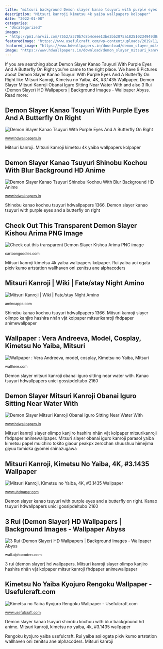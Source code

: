 ```yaml
---
title: "mitsuri background Demon slayer kanao tsuyuri with purple eyes and a butterfly on right"
description: "Mitsuri kanroji kimetsu 4k yaiba wallpapers kolpaper"
date: "2022-01-08"
categories:
- "Uncategorized"
images:
- "http://pm1.narvii.com/7552/a370b7c8b4ceee13be2bb2075a182510234949d0r1-946-1324v2_00.jpg"
featuredImage: "https://www.usefulcraft.com/wp-content/uploads/2019/11/Kyojuro-Rengoku14.jpg"
featured_image: "https://www.hdwallpapers.in/download/demon_slayer_mitsuri_kanroji_obanai_iguro_sitting_near_water_with_parasol_around_trees_with_red_leaves_hd_anime-1920x1080.jpg"
image: "https://www.hdwallpapers.in/download/demon_slayer_mitsuri_kanroji_obanai_iguro_sitting_near_water_with_parasol_around_trees_with_red_leaves_hd_anime-1920x1080.jpg"
---
```


If you are searching about Demon Slayer Kanao Tsuyuri With Purple Eyes And A Butterfly On Right you've came to the right place. We have 9 Pictures about Demon Slayer Kanao Tsuyuri With Purple Eyes And A Butterfly On Right like Mitsuri Kanroji, Kimetsu no Yaiba, 4K, #3.1435 Wallpaper, Demon Slayer Mitsuri Kanroji Obanai Iguro Sitting Near Water With and also 3 Rui (Demon Slayer) HD Wallpapers | Background Images - Wallpaper Abyss. Read more:

## Demon Slayer Kanao Tsuyuri With Purple Eyes And A Butterfly On Right

![Demon Slayer Kanao Tsuyuri With Purple Eyes And A Butterfly On Right](https://www.hdwallpapers.in/download/demon_slayer_kanao_tsuyuri_with_purple_eyes_and_a_butterfly_on_right_hand_with_background_of_purple_flowers_4k_hd_anime-2560x1440.jpg "Mitsuri kanroji slayer olimpo kanjiro hashira nhân vật kolpaper mitsurikanroji fhdpaper animewallpaper")

<small>www.hdwallpapers.in</small>

Mitsuri kanroji. Mitsuri kanroji kimetsu 4k yaiba wallpapers kolpaper

## Demon Slayer Kanao Tsuyuri Shinobu Kochou With Blur Background HD Anime

![Demon Slayer Kanao Tsuyuri Shinobu Kochou With Blur Background HD Anime](https://www.hdwallpapers.in/download/demon_slayer_kanao_tsuyuri_shinobu_kochou_with_blur_background_hd_anime-1280x720.jpg "Kishou arima")

<small>www.hdwallpapers.in</small>

Shinobu kanao kochou tsuyuri hdwallpapers 1366. Demon slayer kanao tsuyuri with purple eyes and a butterfly on right

## Check Out This Transparent Demon Slayer Kishou Arima PNG Image

![Check out this transparent Demon Slayer Kishou Arima PNG image](https://img.cartoongoodies.com/wp-content/uploads/2020/10/Demon-Slayer-Kishou-Arima-1075x1536.png "3 rui (demon slayer) hd wallpapers")

<small>cartoongoodies.com</small>

Mitsuri kanroji kimetsu 4k yaiba wallpapers kolpaper. Rui yaiba aoi ogata pixiv kumo artstation wallhaven oni zenitsu ane alphacoders

## Mitsuri Kanroji | Wiki | Fate/stay Night Amino

![Mitsuri Kanroji | Wiki | Fate/stay Night Amino](http://pm1.narvii.com/7552/a370b7c8b4ceee13be2bb2075a182510234949d0r1-946-1324v2_00.jpg "Rui yaiba aoi ogata pixiv kumo artstation wallhaven oni zenitsu ane alphacoders")

<small>aminoapps.com</small>

Shinobu kanao kochou tsuyuri hdwallpapers 1366. Mitsuri kanroji slayer olimpo kanjiro hashira nhân vật kolpaper mitsurikanroji fhdpaper animewallpaper

## Wallpaper : Vera Andreeva, Model, Cosplay, Kimetsu No Yaiba, Mitsuri

![Wallpaper : Vera Andreeva, model, cosplay, Kimetsu no Yaiba, Mitsuri](https://get.wallhere.com/photo/Vera-Andreeva-women-model-cosplay-Kimetsu-no-Yaiba-Mitsuri-Kanroji-braids-Braided-hair-long-hair-katana-weapon-closed-eyes-smiling-umbrella-cleavage-indoors-women-indoors-portrait-1720971.jpg "3 rui (demon slayer) hd wallpapers")

<small>wallhere.com</small>

Demon slayer mitsuri kanroji obanai iguro sitting near water with. Kanao tsuyuri hdwallpapers unici gossipdeltubo 2160

## Demon Slayer Mitsuri Kanroji Obanai Iguro Sitting Near Water With

![Demon Slayer Mitsuri Kanroji Obanai Iguro Sitting Near Water With](https://www.hdwallpapers.in/download/demon_slayer_mitsuri_kanroji_obanai_iguro_sitting_near_water_with_parasol_around_trees_with_red_leaves_hd_anime-1920x1080.jpg "Mitsuri kanroji, kimetsu no yaiba, 4k, #3.1435 wallpaper")

<small>www.hdwallpapers.in</small>

Mitsuri kanroji slayer olimpo kanjiro hashira nhân vật kolpaper mitsurikanroji fhdpaper animewallpaper. Mitsuri slayer obanai iguro kanroji parasol yaiba kimetsu papel muichiro tokito giaour peakpx zerochan shuushuu himejima giyuu tomioka gyomei shinazugawa

## Mitsuri Kanroji, Kimetsu No Yaiba, 4K, #3.1435 Wallpaper

![Mitsuri Kanroji, Kimetsu no Yaiba, 4K, #3.1435 Wallpaper](https://1.bp.blogspot.com/-jX2dTFLEZlI/Xfv6yHxcFUI/AAAAAAAASqA/BEs6G9V7IB4QrWQJbtgQxym6EdPV875UACLcBGAsYHQ/w914-h514-p-k-no-nu/mitsuri-kanroji-love-pillar-kimetsu-no-yaiba-uhdpaper.com-4K-3.1435-wp.thumbnail.jpg "Kimetsu no yaiba kyojuro rengoku wallpaper")

<small>www.uhdpaper.com</small>

Demon slayer kanao tsuyuri with purple eyes and a butterfly on right. Kanao tsuyuri hdwallpapers unici gossipdeltubo 2160

## 3 Rui (Demon Slayer) HD Wallpapers | Background Images - Wallpaper Abyss

![3 Rui (Demon Slayer) HD Wallpapers | Background Images - Wallpaper Abyss](https://images2.alphacoders.com/106/thumb-1920-1067615.jpg "Kimetsu no yaiba kyojuro rengoku wallpaper")

<small>wall.alphacoders.com</small>

3 rui (demon slayer) hd wallpapers. Mitsuri kanroji slayer olimpo kanjiro hashira nhân vật kolpaper mitsurikanroji fhdpaper animewallpaper

## Kimetsu No Yaiba Kyojuro Rengoku Wallpaper - Usefulcraft.com

![Kimetsu no Yaiba Kyojuro Rengoku Wallpaper - Usefulcraft.com](https://www.usefulcraft.com/wp-content/uploads/2019/11/Kyojuro-Rengoku14.jpg "Shinobu kanao kochou tsuyuri hdwallpapers 1366")

<small>www.usefulcraft.com</small>

Demon slayer kanao tsuyuri shinobu kochou with blur background hd anime. Mitsuri kanroji, kimetsu no yaiba, 4k, #3.1435 wallpaper

Rengoku kyojuro yaiba usefulcraft. Rui yaiba aoi ogata pixiv kumo artstation wallhaven oni zenitsu ane alphacoders. Mitsuri kanroji
